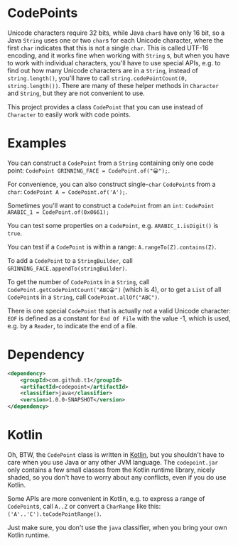 # CodePoints

Unicode characters require 32 bits, while Java `char`s have only 16 bit,
so a Java `String` uses one or two `char`s for each Unicode character,
where the first `char` indicates that this is not a single `char`.
This is called UTF-16 encoding, and it works fine when working with `String` s,
but when you have to work with individual characters, you'll have to use special APIs,
e.g. to find out how many Unicode characters are in a `String`,
instead of `string.length()`, you'll have to call `string.codePointCount(0, string.length())`.
There are many of these helper methods in `Character` and `String`, but they are not convenient to use.

This project provides a class `CodePoint` that you can use instead of `Character`
to easily work with code points.

# Examples

You can construct a `CodePoint` from a `String` containing only one code point: `CodePoint GRINNING_FACE = CodePoint.of("😀");`.

For convenience, you can also construct single-`char` `CodePoint`s from a `char`: `CodePoint A = CodePoint.of('A');`.

Sometimes you'll want to construct a `CodePoint` from an `int`: `CodePoint ARABIC_1 = CodePoint.of(0x0661);`


You can test some properties on a `CodePoint`, e.g. `ARABIC_1.isDigit()` is `true`.

You can test if a `CodePoint` is within a range: `A.rangeTo(Z).contains(Z)`.

To add a `CodePoint` to a `StringBuilder`, call `GRINNING_FACE.appendTo(stringBuilder)`.

To get the number of `CodePoint`s in a `String`, call `CodePoint.getCodePointCount("ABC😀")` (which is 4),
or to get a `List` of all `CodePoint`s in a `String`, call `CodePoint.allOf("ABC")`.


There is one special `CodePoint` that is actually not a valid Unicode character:
`EOF` is defined as a constant for `End Of File` with the value -1,
which is used, e.g. by a `Reader`, to indicate the end of a file.

# Dependency

```xml
<dependency>
    <groupId>com.github.t1</groupId>
    <artifactId>codepoint</artifactId>
    <classifier>java</classifier>
    <version>1.0.0-SNAPSHOT</version>
</dependency>
```

# Kotlin

Oh, BTW, the `CodePoint` class is written in [Kotlin](https://kotlinlang.org),
but you shouldn't have to care when you use Java or any other JVM language.
The `codepoint.jar` only contains a few small classes from the Kotlin runtime library,
nicely shaded, so you don't have to worry about any conflicts, even if you do use Kotlin.

Some APIs are more convenient in Kotlin, e.g. to express a range of `CodePoint`s, call `A..Z`
or convert a `CharRange` like this: `('A'..'C').toCodePointRange()`.

Just make sure, you don't use the `java` classifier, when you bring your own Kotlin runtime.
